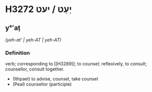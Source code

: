 # H3272 יְעַט / יעט

## yᵉʻaṭ

_(yeh-at' | yeh-AT | yeh-AT)_

### Definition

verb; corresponding to [[H3289]]; to counsel; reflexively, to consult; counsellor, consult together.

- (Ithpael) to advise, counsel, take counsel
- (Peal) counsellor (participle)
